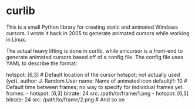 curlib
======

This is a small Python library for creating static and animated Windows cursors. I wrote 
it back in 2005 to generate animated cursors while working in Linux.

The actual heavy lifting is done in curlib, while anicursor is a front-end to generate 
animated cursors based off of a config file. The config file uses YAML to describe the
format:

  hotspot: [6,3]	# Default location of the cursor hotspot; not actually used (yet).
  author: J. Random User
  name: Name of animated icon
  defaultjif: 10	# Default time between frames; no way to specify for individual frames yet.
  frames:
    - hotspot: [6,3]
      bitrate: 24
      src: /path/to/frame/1.png
    - hotspot: [6,3]
      bitrate: 24
      src: /path/to/frame/2.png
    # And so on

